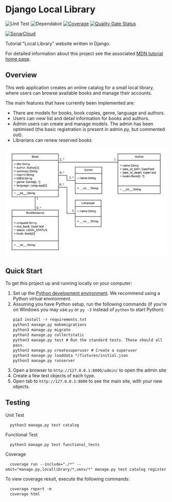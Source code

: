 # Django Local Library

![Unit Test](https://github.com/PMPL-Arieken/django-locallibrary-tutorial/workflows/Unit%20Test/badge.svg)
![Dependabot](https://api.dependabot.com/badges/status?host=github&repo=PMPL-Arieken/django-locallibrary-tutorial)
[![Coverage](https://codecov.io/github/PMPL-Arieken/django-locallibrary-tutorial/coverage.svg)](https://codecov.io/github/PMPL-Arieken/django-locallibrary-tutorial)
[![Quality Gate Status](https://sonarcloud.io/api/project_badges/measure?project=PMPL-Arieken_django-locallibrary-tutorial&metric=alert_status)](https://sonarcloud.io/dashboard?id=PMPL-Arieken_django-locallibrary-tutorial)

[![SonarCloud](https://sonarcloud.io/images/project_badges/sonarcloud-white.svg)](https://sonarcloud.io/dashboard?id=PMPL-Arieken_django-locallibrary-tutorial)

Tutorial "Local Library" website written in Django.

For detailed information about this project see the associated [MDN tutorial home page](https://developer.mozilla.org/en-US/docs/Learn/Server-side/Django/Tutorial_local_library_website).

## Overview

This web application creates an online catalog for a small local library, where users can browse available books and manage their accounts.

The main features that have currently been implemented are:

* There are models for books, book copies, genre, language and authors.
* Users can view list and detail information for books and authors.
* Admin users can create and manage models. The admin has been optimised (the basic registration is present in admin.py, but commented out).
* Librarians can renew reserved books

![Local Library Model](https://raw.githubusercontent.com/mdn/django-locallibrary-tutorial/master/catalog/static/images/local_library_model_uml.png)


## Quick Start

To get this project up and running locally on your computer:
1. Set up the [Python development environment](https://developer.mozilla.org/en-US/docs/Learn/Server-side/Django/development_environment).
   We recommend using a Python virtual environment.
1. Assuming you have Python setup, run the following commands (if you're on Windows you may use `py` or `py -3` instead of `python` to start Python):
   ```
   pip3 install -r requirements.txt
   python3 manage.py makemigrations
   python3 manage.py migrate
   python3 manage.py collectstatic
   python3 manage.py test # Run the standard tests. These should all pass.
   python3 manage.py createsuperuser # Create a superuser
   python3 manage.py loaddata */fixtures/initial.json
   python3 manage.py runserver
   ```
1. Open a browser to `http://127.0.0.1:8000/admin/` to open the admin site
1. Create a few test objects of each type.
1. Open tab to `http://127.0.0.1:8000` to see the main site, with your new objects.

## Testing
Unit Test

      python3 manage.py test catalog

Functional Test

      python3 manage.py test functional_tests

Coverage

      coverage run --include="./*" --omit="manage.py,locallibrary/*,venv/*" manage.py test catalog register

To view coverage result, execute the following commands:

      coverage report -m
      coverage html

